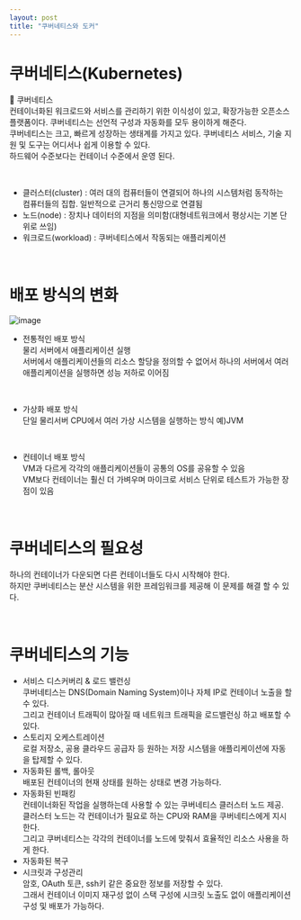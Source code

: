 ```yaml
---
layout: post
title: "쿠버네티스와 도커"
---
```


# 쿠버네티스(Kubernetes)
📌 쿠버네티스  
컨테이너화된 워크로드와 서비스를 관리하기 위한 이식성이 있고, 확장가능한 오픈소스 플랫폼이다. 쿠버네티스는 선언적 구성과 자동화를 모두 용이하게 해준다.  
쿠버네티스는 크고, 빠르게 성장하는 생태계를 가지고 있다. 쿠버네티스 서비스, 기술 지원 및 도구는 어디서나 쉽게 이용할 수 있다.  
하드웨어 수준보다는 컨테이너 수준에서 운영 된다.

<br>

- 클러스터(cluster) : 여러 대의 컴퓨터들이 연결되어 하나의 시스템처럼 동작하는 컴퓨터들의 집합. 일반적으로 근거리 통신망으로 연결됨  
- 노드(node) : 장치나 데이터의 지점을 의미함(대형네트워크에서 평상시는 기본 단위로 쓰임)  
- 워크로드(workload) : 쿠버네티스에서 작동되는 애플리케이션  

<br>

# 배포 방식의 변화
![image](https://user-images.githubusercontent.com/86642180/155836433-4b97aace-046b-4945-b8be-e0fcbcd1b45f.png)
- 전통적인 배포 방식  
물리 서버에서 애플리케이션 실행  
서버에서 애플리케이션들의 리소스 할당을 정의할 수 없어서 하나의 서버에서 여러 애플리케이션을 실행하면 성능 저하로 이어짐  

<br>

- 가상화 배포 방식  
단일 물리서버 CPU에서 여러 가상 시스템을 실행하는 방식 예)JVM

<br>

- 컨테이너 배포 방식  
VM과 다르게 각각의 애플리케이션들이 공통의 OS를 공유할 수 있음  
VM보다 컨테이너는 훨신 더 가벼우며 마이크로 서비스 단위로 테스트가 가능한 장점이 있음  

<br>

# 쿠버네티스의 필요성
하나의 컨테이너가 다운되면 다른 컨테이너들도 다시 시작해야 한다.  
하지만 쿠버네티스는 분산 시스템을 위한 프레임워크를 제공해 이 문제를 해결 할 수 있다.  

<br>

# 쿠버네티스의 기능  
- 서비스 디스커버리 & 로드 밸런싱  
쿠버네티스는 DNS(Domain Naming System)이나 자체 IP로 컨테이너 노출을 할 수 있다.  
그리고 컨테이너 트래픽이 많아질 때 네트워크 트래픽을 로드밸런싱 하고 배포할 수 있다.  
- 스토리지 오케스트레이션  
로컬 저장소, 공용 클라우드 공급자 등 원하는 저장 시스템을 애플리케이션에 자동을 탑제할 수 있다.  
- 자동화된 롤백, 롤아웃  
배포된 컨테이너의 현재 상태를 원하는 상태로 변경 가능하다.  
- 자동화된 빈패킹  
컨테이너화된 작업을 실행하는데 사용할 수 있는 쿠버네티스 클러스터 노드 제공.  
클러스터 노드는 각 컨테이너가 필요로 하는 CPU와 RAM을 쿠버네티스에게 지시한다.  
그리고 쿠버네티스는 각각의 컨테이너를 노드에 맞춰서 효율적인 리소스 사용을 하게 한다.  
- 자동화된 복구
- 시크릿과 구성관리  
암호, OAuth 토큰, ssh키 같은 중요한 정보를 저장할 수 있다.  
그래서 컨테이너 이미지 재구성 없이 스택 구성에 시크릿 노출도 없이 애플리케이션 구성 및 배포가 가능하다.  
